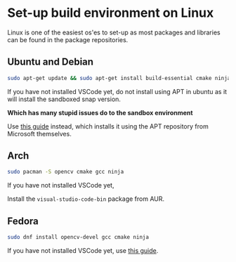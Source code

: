 # Set-up build environment on Linux

Linux is one of the easiest os'es to set-up as most packages and libraries can be found in the package repositories.

## Ubuntu and Debian

```bash
sudo apt-get update && sudo apt-get install build-essential cmake ninja-build libopencv-dev
```

If you have not installed VSCode yet, do not install using APT in ubuntu as it will install the sandboxed snap version.

**Which has many stupid issues do to the sandbox environment**

Use [this guide](https://code.visualstudio.com/docs/setup/linux) instead, which installs it using the APT repository from Microsoft themselves.


## Arch

```bash
sudo pacman -S opencv cmake gcc ninja
```

If you have not installed VSCode yet,

Install the `visual-studio-code-bin` package from AUR.


## Fedora

```bash
sudo dnf install opencv-devel gcc cmake ninja
```

If you have not installed VSCode yet, use [this guide](https://code.visualstudio.com/docs/setup/linux).